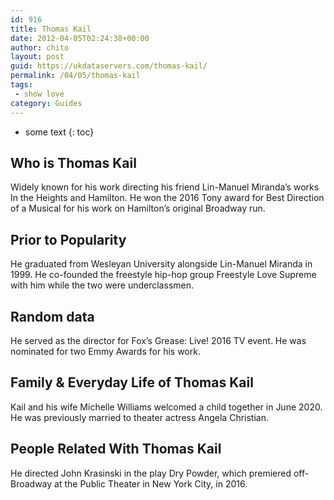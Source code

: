 ```yaml
---
id: 916
title: Thomas Kail
date: 2012-04-05T02:24:38+00:00
author: chito
layout: post
guid: https://ukdataservers.com/thomas-kail/
permalink: /04/05/thomas-kail
tags:
 - show love
category: Guides
---
```


* some text
{: toc}
          
          
## Who is  Thomas Kail
                  
                  
                  
Widely known for his work directing his friend Lin-Manuel Miranda&#8217;s works In the Heights and Hamilton. He won the 2016 Tony award for Best Direction of a Musical for his work on Hamilton&#8217;s original Broadway run.
                  
                
                
                
## Prior to Popularity 
                  
                  
                  
He graduated from Wesleyan University alongside Lin-Manuel Miranda in 1999. He co-founded the freestyle hip-hop group Freestyle Love Supreme with him while the two were underclassmen.
                  
                
                
                
## Random data 
                  
                  
                  
He served as the director for Fox&#8217;s Grease: Live! 2016 TV event. He was nominated for two Emmy Awards for his work.
                  
                
                
                
## Family & Everyday Life of Thomas Kail
                  
                  
                  
Kail and his wife Michelle Williams welcomed a child together in June 2020. He was previously married to theater actress Angela Christian. 
                  
                
                
                
## People Related With  Thomas Kail
                  
                  
                  
He directed John Krasinski in the play Dry Powder, which premiered off-Broadway at the Public Theater in New York City, in 2016.
                  
                
              
            
          
          
          
    
    
  
